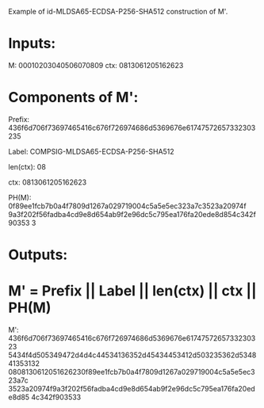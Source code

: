 Example of id-MLDSA65-ECDSA-P256-SHA512 construction of M'.

# Inputs:

M: 00010203040506070809
ctx: 0813061205162623

# Components of M':

Prefix:
436f6d706f73697465416c676f726974686d5369676e61747572657332303235

Label: COMPSIG-MLDSA65-ECDSA-P256-SHA512

len(ctx): 08

ctx: 0813061205162623

PH(M): 0f89ee1fcb7b0a4f7809d1267a029719004c5a5e5ec323a7c3523a20974f
9a3f202f56fadba4cd9e8d654ab9f2e96dc5c795ea176fa20ede8d854c342f90353
3


# Outputs:
# M' = Prefix || Label || len(ctx) || ctx || PH(M)

M': 436f6d706f73697465416c676f726974686d5369676e6174757265733230323
5434f4d505349472d4d4c44534136352d45434453412d503235362d534841353132
0808130612051626230f89ee1fcb7b0a4f7809d1267a029719004c5a5e5ec323a7c
3523a20974f9a3f202f56fadba4cd9e8d654ab9f2e96dc5c795ea176fa20ede8d85
4c342f903533

